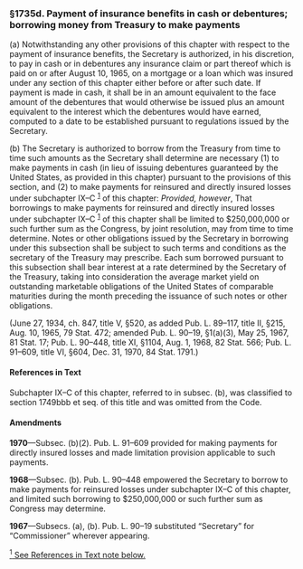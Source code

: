 ### §1735d. Payment of insurance benefits in cash or debentures; borrowing money from Treasury to make payments ###

(a) Notwithstanding any other provisions of this chapter with respect to the payment of insurance benefits, the Secretary is authorized, in his discretion, to pay in cash or in debentures any insurance claim or part thereof which is paid on or after August 10, 1965, on a mortgage or a loan which was insured under any section of this chapter either before or after such date. If payment is made in cash, it shall be in an amount equivalent to the face amount of the debentures that would otherwise be issued plus an amount equivalent to the interest which the debentures would have earned, computed to a date to be established pursuant to regulations issued by the Secretary.

(b) The Secretary is authorized to borrow from the Treasury from time to time such amounts as the Secretary shall determine are necessary (1) to make payments in cash (in lieu of issuing debentures guaranteed by the United States, as provided in this chapter) pursuant to the provisions of this section, and (2) to make payments for reinsured and directly insured losses under subchapter IX–C <sup><a href="#1735d_1_target" name="1735d_1">1</a></sup> of this chapter: *Provided, however*, That borrowings to make payments for reinsured and directly insured losses under subchapter IX–C <sup><a href="#1735d_1_target" name="1735d_1">1</a></sup> of this chapter shall be limited to $250,000,000 or such further sum as the Congress, by joint resolution, may from time to time determine. Notes or other obligations issued by the Secretary in borrowing under this subsection shall be subject to such terms and conditions as the secretary of the Treasury may prescribe. Each sum borrowed pursuant to this subsection shall bear interest at a rate determined by the Secretary of the Treasury, taking into consideration the average market yield on outstanding marketable obligations of the United States of comparable maturities during the month preceding the issuance of such notes or other obligations.

(June 27, 1934, ch. 847, title V, §520, as added Pub. L. 89–117, title II, §215, Aug. 10, 1965, 79 Stat. 472; amended Pub. L. 90–19, §1(a)(3), May 25, 1967, 81 Stat. 17; Pub. L. 90–448, title XI, §1104, Aug. 1, 1968, 82 Stat. 566; Pub. L. 91–609, title VI, §604, Dec. 31, 1970, 84 Stat. 1791.)

#### References in Text ####

Subchapter IX–C of this chapter, referred to in subsec. (b), was classified to section 1749bbb et seq. of this title and was omitted from the Code.

#### Amendments ####

**1970**—Subsec. (b)(2). Pub. L. 91–609 provided for making payments for directly insured losses and made limitation provision applicable to such payments.

**1968**—Subsec. (b). Pub. L. 90–448 empowered the Secretary to borrow to make payments for reinsured losses under subchapter IX–C of this chapter, and limited such borrowing to $250,000,000 or such further sum as Congress may determine.

**1967**—Subsecs. (a), (b). Pub. L. 90–19 substituted “Secretary” for “Commissioner” wherever appearing.

[<sup>1</sup> See References in Text note below.](#1735d_1)
